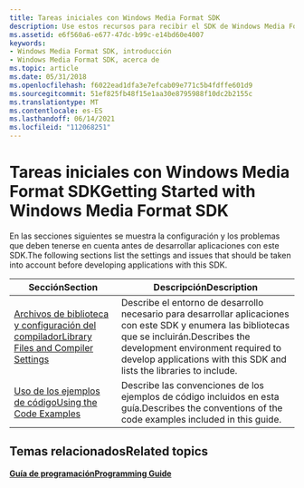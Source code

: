 ```yaml
---
title: Tareas iniciales con Windows Media Format SDK
description: Use estos recursos para recibir el SDK de Windows Media Format, como los archivos de biblioteca y la configuración del compilador.
ms.assetid: e6f560a6-e677-47dc-b99c-e14bd60e4007
keywords:
- Windows Media Format SDK, introducción
- Windows Media Format SDK, acerca de
ms.topic: article
ms.date: 05/31/2018
ms.openlocfilehash: f6022ead1dfa3e7efcab09e771c5b4fdffe601d9
ms.sourcegitcommit: 51ef825fb48f15e1aa30e8795988f10dc2b2155c
ms.translationtype: MT
ms.contentlocale: es-ES
ms.lasthandoff: 06/14/2021
ms.locfileid: "112068251"
---
```

# <a name="getting-started-with-windows-media-format-sdk"></a><span data-ttu-id="9763b-105">Tareas iniciales con Windows Media Format SDK</span><span class="sxs-lookup"><span data-stu-id="9763b-105">Getting Started with Windows Media Format SDK</span></span>

<span data-ttu-id="9763b-106">En las secciones siguientes se muestra la configuración y los problemas que deben tenerse en cuenta antes de desarrollar aplicaciones con este SDK.</span><span class="sxs-lookup"><span data-stu-id="9763b-106">The following sections list the settings and issues that should be taken into account before developing applications with this SDK.</span></span>



| <span data-ttu-id="9763b-107">Sección</span><span class="sxs-lookup"><span data-stu-id="9763b-107">Section</span></span>                                                                        | <span data-ttu-id="9763b-108">Descripción</span><span class="sxs-lookup"><span data-stu-id="9763b-108">Description</span></span>                                                                                                              |
|--------------------------------------------------------------------------------|--------------------------------------------------------------------------------------------------------------------------|
| [<span data-ttu-id="9763b-109">Archivos de biblioteca y configuración del compilador</span><span class="sxs-lookup"><span data-stu-id="9763b-109">Library Files and Compiler Settings</span></span>](library-files-and-compiler-settings.md) | <span data-ttu-id="9763b-110">Describe el entorno de desarrollo necesario para desarrollar aplicaciones con este SDK y enumera las bibliotecas que se incluirán.</span><span class="sxs-lookup"><span data-stu-id="9763b-110">Describes the development environment required to develop applications with this SDK and lists the libraries to include.</span></span> |
| [<span data-ttu-id="9763b-111">Uso de los ejemplos de código</span><span class="sxs-lookup"><span data-stu-id="9763b-111">Using the Code Examples</span></span>](using-the-code-examples.md)                         | <span data-ttu-id="9763b-112">Describe las convenciones de los ejemplos de código incluidos en esta guía.</span><span class="sxs-lookup"><span data-stu-id="9763b-112">Describes the conventions of the code examples included in this guide.</span></span>                                                   |



 

## <a name="related-topics"></a><span data-ttu-id="9763b-113">Temas relacionados</span><span class="sxs-lookup"><span data-stu-id="9763b-113">Related topics</span></span>

<dl> <dt>

[<span data-ttu-id="9763b-114">**Guía de programación**</span><span class="sxs-lookup"><span data-stu-id="9763b-114">**Programming Guide**</span></span>](programming-guide.md)
</dt> </dl>

 

 




